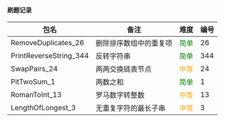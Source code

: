 #### 刷题记录

包名|  备注 | 难度 | 编号 
---|---| ---| ---|
RemoveDuplicates_26| 删除排序数组中的重复项 | <font color=green>简单</font> | 26
PrintReverseString_344| 反转字符串 |<font color=green>简单</font> | 344
SwapPairs_24|两两交换链表节点| <font color=orange>中等</font> | 24
PitTwoSum_1|两数之和| <font color=green>简单</font>  | 1
RomanToInt_13|罗马数字转整数| <font color=orange>中等</font> | 13
LengthOfLongest_3|无重复字符的最长子串| <font color=orange>中等</font> | 3